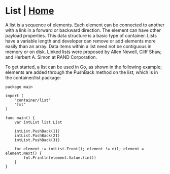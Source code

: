 # List | [Home](../../README.md)

A list is a sequence of elements. Each element can be connected to another with a link in a forward or backward direction. The element can have other payload properties. This data structure is a basic type of container. Lists have a variable length and developer can remove or add elements more easily than an array. Data items within a list need not be contiguous in memory or on disk. Linked lists were proposed by Allen Newell, Cliff Shaw, and Herbert A. Simon at RAND Corporation.

To get started, a list can be used in Go, as shown in the following example; elements are added through the PushBack method on the list, which is in the container/list package:

```
package main

import (
	"container/list"
	"fmt"
)

func main() {
	var intList list.List

	intList.PushBack(11)
	intList.PushBack(21)
	intList.PushBack(31)

	for element := intList.Front(); element != nil; element = element.Next() {
		fmt.Println(element.Value.(int))
	}
}
```

